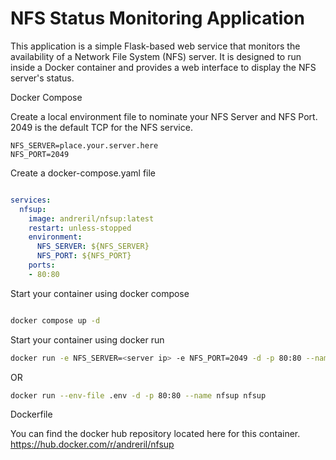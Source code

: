 # NFS Status Monitoring Application

This application is a simple Flask-based web service that monitors the availability of a Network File System (NFS) server. It is designed to run inside a Docker container and provides a web interface to display the NFS server's status.

Docker Compose

Create a local environment file to nominate your NFS Server and NFS Port. 2049 is the default TCP for the NFS service.

```
NFS_SERVER=place.your.server.here
NFS_PORT=2049
```

Create a docker-compose.yaml file

```yaml

services: 
  nfsup:
    image: andreril/nfsup:latest
    restart: unless-stopped
    environment:
      NFS_SERVER: ${NFS_SERVER}
      NFS_PORT: ${NFS_PORT}
    ports:
    - 80:80
```

Start your container using docker compose

```bash

docker compose up -d

```
Start your container using docker run

```bash
docker run -e NFS_SERVER=<server ip> -e NFS_PORT=2049 -d -p 80:80 --name nfsup nfsup
```
OR
```bash
docker run --env-file .env -d -p 80:80 --name nfsup nfsup
```

Dockerfile

You can find the docker hub repository located here for this container. 
https://hub.docker.com/r/andreril/nfsup



